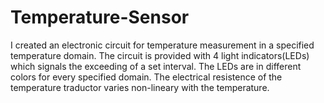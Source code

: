 # Temperature-Sensor
I created an electronic circuit for temperature measurement in a specified temperature domain. 
The circuit is provided with 4 light indicators(LEDs) which signals the exceeding of a set interval.
The LEDs are in different colors for every specified domain. The electrical resistence of the 
temperature traductor varies non-lineary with the temperature.
